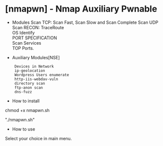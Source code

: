 # [nmapwn] - Nmap Auxiliary Pwnable

- Modules
Scan TCP: Scan Fast, Scan Slow  and  Scan Complete
Scan UDP
Scan RECON:
           TraceRoute                          
           OS Identify                         
           PORT SPECIFICATION                  
           Scan Services                       
           TOP Ports.

- Auxiliary Modules[NSE]

       Devices in Network                  
       ip-geolocation                      
       Wordpress Users enumerate                
       http-iis-webdav-vuln                
       directory scan                      
       ftp-anon scan                       
       dns-fuzz                            



- How to install

chmod +x nmapwn.sh

"./nmapwn.sh"

- How to use

Select your choice in main menu.

